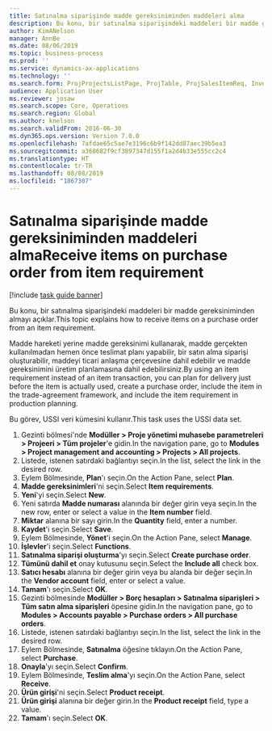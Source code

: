 ```yaml
---
title: Satınalma siparişinde madde gereksiniminden maddeleri alma
description: Bu konu, bir satınalma siparişindeki maddeleri bir madde gereksiniminden almayı açıklar.
author: KimANelson
manager: AnnBe
ms.date: 08/06/2019
ms.topic: business-process
ms.prod: ''
ms.service: dynamics-ax-applications
ms.technology: ''
ms.search.form: ProjProjectsListPage, ProjTable, ProjSalesItemReq, InventItemIdLookupSimple, PurchCreateFromSalesOrder, VendAccountItemLookup, PurchTable, PurchEditLines
audience: Application User
ms.reviewer: josaw
ms.search.scope: Core, Operations
ms.search.region: Global
ms.author: knelson
ms.search.validFrom: 2016-06-30
ms.dyn365.ops.version: Version 7.0.0
ms.openlocfilehash: 7afdae65c5ae7e3196c6b9f142dd87aec39b5ea3
ms.sourcegitcommit: a368682f9cf3897347d155f1a2d4b33e555cc2c4
ms.translationtype: HT
ms.contentlocale: tr-TR
ms.lasthandoff: 08/08/2019
ms.locfileid: "1867307"
---
```

# <a name="receive-items-on-purchase-order-from-item-requirement"></a><span data-ttu-id="e3d2f-103">Satınalma siparişinde madde gereksiniminden maddeleri alma</span><span class="sxs-lookup"><span data-stu-id="e3d2f-103">Receive items on purchase order from item requirement</span></span>

[!include [task guide banner](../../includes/task-guide-banner.md)]

<span data-ttu-id="e3d2f-104">Bu konu, bir satınalma siparişindeki maddeleri bir madde gereksiniminden almayı açıklar.</span><span class="sxs-lookup"><span data-stu-id="e3d2f-104">This topic explains how to receive items on a purchase order from an item requirement.</span></span>

<span data-ttu-id="e3d2f-105">Madde hareketi yerine madde gereksinimi kullanarak, madde gerçekten kullanılmadan hemen önce teslimat planı yapabilir, bir satın alma siparişi oluşturabilir, maddeyi ticari anlaşma çerçevesine dahil edebilir ve madde gereksinimini üretim planlamasına dahil edebilirsiniz.</span><span class="sxs-lookup"><span data-stu-id="e3d2f-105">By using an item requirement instead of an item transaction, you can plan for delivery just before the item is actually used, create a purchase order, include the item in the trade-agreement framework, and include the item requirement in production planning.</span></span> 

<span data-ttu-id="e3d2f-106">Bu görev, USSI veri kümesini kullanır.</span><span class="sxs-lookup"><span data-stu-id="e3d2f-106">This task uses the USSI data set.</span></span>

1. <span data-ttu-id="e3d2f-107">Gezinti bölmesi'nde **Modüller > Proje yönetimi muhasebe parametreleri > Projeeri > Tüm projeler**'e gidin.</span><span class="sxs-lookup"><span data-stu-id="e3d2f-107">In the navigation pane, go to **Modules > Project management and accounting > Projects > All projects**.</span></span>
2. <span data-ttu-id="e3d2f-108">Listede, istenen satırdaki bağlantıyı seçin.</span><span class="sxs-lookup"><span data-stu-id="e3d2f-108">In the list, select the link in the desired row.</span></span>
3. <span data-ttu-id="e3d2f-109">Eylem Bölmesinde, **Plan**'ı seçin.</span><span class="sxs-lookup"><span data-stu-id="e3d2f-109">On the Action Pane, select **Plan**.</span></span>
4. <span data-ttu-id="e3d2f-110">**Madde gereksinimleri**'ni seçin.</span><span class="sxs-lookup"><span data-stu-id="e3d2f-110">Select **Item requirements**.</span></span>
5. <span data-ttu-id="e3d2f-111">**Yeni**'yi seçin.</span><span class="sxs-lookup"><span data-stu-id="e3d2f-111">Select **New**.</span></span>
6. <span data-ttu-id="e3d2f-112">Yeni satırda **Madde numarası** alanında bir değer girin veya seçin.</span><span class="sxs-lookup"><span data-stu-id="e3d2f-112">In the new row, enter or select a value in the **Item number** field.</span></span>
7. <span data-ttu-id="e3d2f-113">**Miktar** alanına bir sayı girin.</span><span class="sxs-lookup"><span data-stu-id="e3d2f-113">In the **Quantity** field, enter a number.</span></span>
8. <span data-ttu-id="e3d2f-114">**Kaydet**'i seçin.</span><span class="sxs-lookup"><span data-stu-id="e3d2f-114">Select **Save**.</span></span>
9. <span data-ttu-id="e3d2f-115">Eylem Bölmesinde, **Yönet**'i seçin.</span><span class="sxs-lookup"><span data-stu-id="e3d2f-115">On the Action Pane, select **Manage**.</span></span>
10. <span data-ttu-id="e3d2f-116">**İşlevler**'i seçin.</span><span class="sxs-lookup"><span data-stu-id="e3d2f-116">Select **Functions**.</span></span>
11. <span data-ttu-id="e3d2f-117">**Satınalma siparişi oluşturma**'yı seçin.</span><span class="sxs-lookup"><span data-stu-id="e3d2f-117">Select **Create purchase order**.</span></span>
12. <span data-ttu-id="e3d2f-118">**Tümünü dahil et** onay kutusunu seçin.</span><span class="sxs-lookup"><span data-stu-id="e3d2f-118">Select the **Include all** check box.</span></span>
13. <span data-ttu-id="e3d2f-119">**Satıcı hesabı** alanına bir değer girin veya bu alanda bir değer seçin.</span><span class="sxs-lookup"><span data-stu-id="e3d2f-119">In the **Vendor account** field, enter or select a value.</span></span>
14. <span data-ttu-id="e3d2f-120">**Tamam**'ı seçin.</span><span class="sxs-lookup"><span data-stu-id="e3d2f-120">Select **OK**.</span></span>
15. <span data-ttu-id="e3d2f-121">Gezinti bölmesinde **Modüller > Borç hesapları > Satınalma siparişleri > Tüm satın alma siparişleri** öpesine gidin.</span><span class="sxs-lookup"><span data-stu-id="e3d2f-121">In the navigation pane, go to **Modules > Accounts payable > Purchase orders > All purchase orders**.</span></span>
16. <span data-ttu-id="e3d2f-122">Listede, istenen satırdaki bağlantıyı seçin.</span><span class="sxs-lookup"><span data-stu-id="e3d2f-122">In the list, select the link in the desired row.</span></span>
17. <span data-ttu-id="e3d2f-123">Eylem Bölmesinde, **Satınalma** öğesine tıklayın.</span><span class="sxs-lookup"><span data-stu-id="e3d2f-123">On the Action Pane, select **Purchase**.</span></span>
18. <span data-ttu-id="e3d2f-124">**Onayla**'yı seçin.</span><span class="sxs-lookup"><span data-stu-id="e3d2f-124">Select **Confirm**.</span></span>
19. <span data-ttu-id="e3d2f-125">Eylem Bölmesinde, **Teslim alma**'yı seçin.</span><span class="sxs-lookup"><span data-stu-id="e3d2f-125">On the Action Pane, select **Receive**.</span></span>
20. <span data-ttu-id="e3d2f-126">**Ürün girişi**'ni seçin.</span><span class="sxs-lookup"><span data-stu-id="e3d2f-126">Select **Product receipt**.</span></span>
21. <span data-ttu-id="e3d2f-127">**Ürün girişi** alanına bir değer girin.</span><span class="sxs-lookup"><span data-stu-id="e3d2f-127">In the **Product receipt** field, type a value.</span></span>
22. <span data-ttu-id="e3d2f-128">**Tamam**'ı seçin.</span><span class="sxs-lookup"><span data-stu-id="e3d2f-128">Select **OK**.</span></span>

